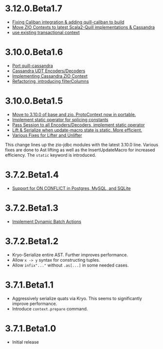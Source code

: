 # 3.12.0.Beta1.7

* [Fixing Caliban integration & adding quill-caliban to build](https://github.com/zio/zio-protoquill/pull/44)
* [Move ZIO Contexts to latest Scala2-Quill implementations & Cassandra](https://github.com/zio/zio-protoquill/pull/43)
* [use existing transactional context](https://github.com/zio/zio-protoquill/pull/29)

# 3.10.0.Beta1.6

* [Port quill-cassandra](https://github.com/getquill/protoquill/pull/23)
* [Cassandra UDT Encoders/Decoders](https://github.com/getquill/protoquill/pull/25)
* [Implementing Cassandra ZIO Context](https://github.com/getquill/protoquill/pull/26)
* [Refactoring, introducing filterColumns](https://github.com/getquill/protoquill/commit/e070b862075e3beec56ad05c6801608acaa1dd0c)

# 3.10.0.Beta1.5

* [Move to 3.10.0 of base and zio. ProtoContext now in portable.](https://github.com/getquill/protoquill/commit/39c62ab2e6400f9cf4b3d87740900f55fd69ab12)
* [Implement static operator for splicing constants](https://github.com/getquill/protoquill/pull/16)
* [Pass Session to all Encoders/Decoders, implement static operator](https://github.com/getquill/protoquill/pull/18)
* [Lift & Serialize when update-macro state is static. More efficient.](https://github.com/getquill/protoquill/pull/19)
* [Various Fixes for Lifter and Unlifter](https://github.com/getquill/protoquill/pull/20)

This change lines up the zio-jdbc modules with the latest 3.10.0 line. Various fixes are done to Ast lifting as well as the InsertUpdateMacro for increased efficiency. The `static` keyword is introduced.

# 3.7.2.Beta1.4

* [Support for ON CONFLICT in Postgres, MySQL, and SQLite](https://github.com/getquill/protoquill/pull/9)

# 3.7.2.Beta1.3

* [Implement Dynamic Batch Actions](https://github.com/getquill/protoquill/pull/8)

# 3.7.2.Beta1.2

* Kryo-Serialize entire AST. Further improves performance.
* Allow `x -> y` syntax for constructing tuples.
* Allow `infix"..."` without `.as[...]` in some needed cases.

# 3.7.1.Beta1.1

* Aggressively serialize quats via Kryo. This seems to significantly improve performance.
* Introduce `context.prepare` command.

# 3.7.1.Beta1.0

* Initial release
